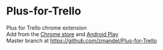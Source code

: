 Plus-for-Trello
===============

Plus for Trello chrome extension<br>
Add from the [Chrome store](https://chrome.google.com/webstore/detail/plus-for-trello-time-trac/gjjpophepkbhejnglcmkdnncmaanojkf?hl=en) and [Android Play](https://play.google.com/store/apps/details?id=com.zigmandel.plusfortrello) <br>
Master branch at https://github.com/zmandel/Plus-for-Trello

